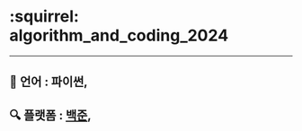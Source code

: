 # :squirrel: algorithm_and_coding_2024

---

## :rocket: __언어__ : 파이썬, 

## :mag: __플랫폼__ : [백준](https://www.acmicpc.net), 

## 
